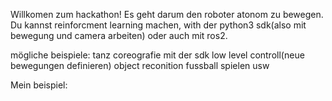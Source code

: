 Willkomen zum hackathon!
Es geht darum den roboter atonom zu bewegen.
Du kannst reinforcment learning machen, with der python3 sdk(also mit bewegung und camera arbeiten) oder auch mit ros2.


mögliche beispiele:
tanz coreografie mit der sdk
low level controll(neue bewegungen definieren)
object reconition
fussball spielen
usw

Mein beispiel:

